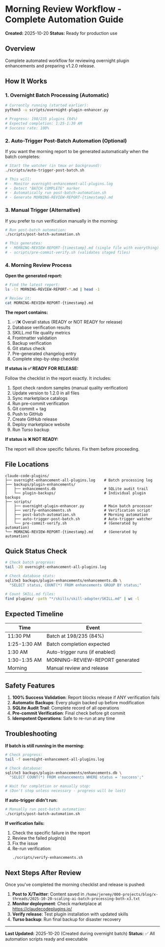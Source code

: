 # Morning Review Workflow - Complete Automation Guide

**Created:** 2025-10-20
**Status:** Ready for production use

## Overview

Complete automated workflow for reviewing overnight plugin enhancements and preparing v1.2.0 release.

## How It Works

### 1. Overnight Batch Processing (Automatic)

```bash
# Currently running (started earlier):
python3 -u scripts/overnight-plugin-enhancer.py

# Progress: 198/235 plugins (84%)
# Expected completion: 1:25-1:30 AM
# Success rate: 100%
```

### 2. Auto-Trigger Post-Batch Automation (Optional)

If you want the morning report to be generated automatically when the batch completes:

```bash
# Start the watcher (in tmux or background):
./scripts/auto-trigger-post-batch.sh

# This will:
# - Monitor overnight-enhancement-all-plugins.log
# - Detect "BATCH COMPLETE" marker
# - Automatically run post-batch-automation.sh
# - Generate MORNING-REVIEW-REPORT-{timestamp}.md
```

### 3. Manual Trigger (Alternative)

If you prefer to run verification manually in the morning:

```bash
# Run post-batch automation:
./scripts/post-batch-automation.sh

# This generates:
# - MORNING-REVIEW-REPORT-{timestamp}.md (single file with everything)
# - scripts/pre-commit-verify.sh (validates staged files)
```

### 4. Morning Review Process

**Open the generated report:**
```bash
# Find the latest report:
ls -lt MORNING-REVIEW-REPORT-*.md | head -1

# Review it:
cat MORNING-REVIEW-REPORT-{timestamp}.md
```

**The report contains:**
1. ✅/❌ Overall status (READY or NOT READY for release)
2. Database verification results
3. SKILL.md file quality metrics
4. Frontmatter validation
5. Backup verification
6. Git status check
7. Pre-generated changelog entry
8. Complete step-by-step checklist

**If status is ✅ READY FOR RELEASE:**

Follow the checklist in the report exactly. It includes:

1. Spot check random samples (manual quality verification)
2. Update version to 1.2.0 in all files
3. Sync marketplace catalogs
4. Run pre-commit verification
5. Git commit + tag
6. Push to GitHub
7. Create GitHub release
8. Deploy marketplace website
9. Run Turso backup

**If status is ❌ NOT READY:**

The report will show specific failures. Fix them before proceeding.

## File Locations

```
claude-code-plugins/
├── overnight-enhancement-all-plugins.log    # Batch processing log
├── backups/plugin-enhancements/
│   ├── enhancements.db                      # SQLite audit trail
│   └── plugin-backups/                      # Individual plugin backups
├── scripts/
│   ├── overnight-plugin-enhancer.py         # Main batch processor
│   ├── verify-enhancements.sh               # Verification script
│   ├── post-batch-automation.sh             # Morning automation
│   ├── auto-trigger-post-batch.sh           # Auto-trigger watcher
│   └── pre-commit-verify.sh                 # (Generated by automation)
└── MORNING-REVIEW-REPORT-{timestamp}.md     # (Generated by automation)
```

## Quick Status Check

```bash
# Check batch progress:
tail -20 overnight-enhancement-all-plugins.log

# Check database stats:
sqlite3 backups/plugin-enhancements/enhancements.db \
  "SELECT status, COUNT(*) FROM enhancements GROUP BY status;"

# Count SKILL.md files:
find plugins/ -path "*/skills/skill-adapter/SKILL.md" | wc -l
```

## Expected Timeline

| Time | Event |
|------|-------|
| 11:30 PM | Batch at 198/235 (84%) |
| 1:25-1:30 AM | Batch completion expected |
| 1:30 AM | Auto-trigger runs (if enabled) |
| 1:30-1:35 AM | MORNING-REVIEW-REPORT generated |
| Morning | Manual review and release |

## Safety Features

1. **100% Success Validation**: Report blocks release if ANY verification fails
2. **Automatic Backups**: Every plugin backed up before modification
3. **SQLite Audit Trail**: Complete record of all operations
4. **Pre-commit Verification**: Final check before git commit
5. **Idempotent Operations**: Safe to re-run at any time

## Troubleshooting

**If batch is still running in the morning:**

```bash
# Check progress:
tail -f overnight-enhancement-all-plugins.log

# Check database:
sqlite3 backups/plugin-enhancements/enhancements.db \
  "SELECT COUNT(*) FROM enhancements WHERE status = 'success';"

# Wait for completion or manually stop:
# (Don't stop unless necessary - progress will be lost)
```

**If auto-trigger didn't run:**

```bash
# Manually run post-batch automation:
./scripts/post-batch-automation.sh
```

**If verification fails:**

1. Check the specific failure in the report
2. Review the failed plugin(s)
3. Fix the issue
4. Re-run verification:
   ```bash
   ./scripts/verify-enhancements.sh
   ```

## Next Steps After Review

Once you've completed the morning checklist and release is pushed:

1. **Post to X/Twitter**: Content saved in `/home/jeremy/000-projects/blog/x-threads/2025-10-20-scaling-ai-batch-processing-both-x3.txt`
2. **Monitor deployment**: Check marketplace at https://claudecodeplugins.io/
3. **Verify release**: Test plugin installation with updated skills
4. **Turso backup**: Run final backup for disaster recovery

---

**Last Updated:** 2025-10-20 (Created during overnight batch)
**Status:** ✅ All automation scripts ready and executable
